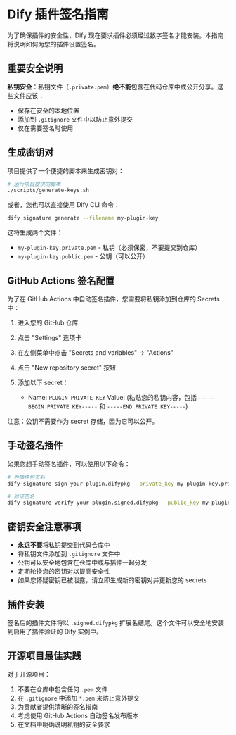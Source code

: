 # Dify 插件签名指南

为了确保插件的安全性，Dify 现在要求插件必须经过数字签名才能安装。本指南将说明如何为您的插件设置签名。

## 重要安全说明

**私钥安全**：私钥文件（`.private.pem`）**绝不能**包含在代码仓库中或公开分享。这些文件应该：
- 保存在安全的本地位置
- 添加到 `.gitignore` 文件中以防止意外提交
- 仅在需要签名时使用

## 生成密钥对

项目提供了一个便捷的脚本来生成密钥对：

```bash
# 运行项目提供的脚本
./scripts/generate-keys.sh
```

或者，您也可以直接使用 Dify CLI 命令：

```bash
dify signature generate --filename my-plugin-key
```

这将生成两个文件：
- `my-plugin-key.private.pem` - 私钥（必须保密，不要提交到仓库）
- `my-plugin-key.public.pem` - 公钥（可以公开）

## GitHub Actions 签名配置

为了在 GitHub Actions 中自动签名插件，您需要将私钥添加到仓库的 Secrets 中：

1. 进入您的 GitHub 仓库
2. 点击 "Settings" 选项卡
3. 在左侧菜单中点击 "Secrets and variables" → "Actions"
4. 点击 "New repository secret" 按钮
5. 添加以下 secret：

   - Name: `PLUGIN_PRIVATE_KEY`
     Value: (粘贴您的私钥内容，包括 `-----BEGIN PRIVATE KEY-----` 和 `-----END PRIVATE KEY-----`)

注意：公钥不需要作为 secret 存储，因为它可以公开。

## 手动签名插件

如果您想手动签名插件，可以使用以下命令：

```bash
# 为插件包签名
dify signature sign your-plugin.difypkg --private_key my-plugin-key.private.pem

# 验证签名
dify signature verify your-plugin.signed.difypkg --public_key my-plugin-key.public.pem
```

## 密钥安全注意事项

- **永远不要**将私钥提交到代码仓库中
- 将私钥文件添加到 `.gitignore` 文件中
- 公钥可以安全地包含在仓库中或与插件一起分发
- 定期轮换您的密钥对以提高安全性
- 如果您怀疑密钥已被泄露，请立即生成新的密钥对并更新您的 secrets

## 插件安装

签名后的插件文件将以 `.signed.difypkg` 扩展名结尾。这个文件可以安全地安装到启用了插件验证的 Dify 实例中。

## 开源项目最佳实践

对于开源项目：
1. 不要在仓库中包含任何 `.pem` 文件
2. 在 `.gitignore` 中添加 `*.pem` 来防止意外提交
3. 为贡献者提供清晰的签名指南
4. 考虑使用 GitHub Actions 自动签名发布版本
5. 在文档中明确说明私钥的安全要求